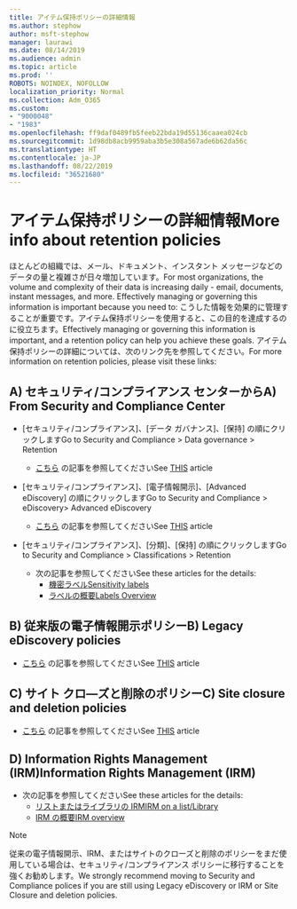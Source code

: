 ```yaml
---
title: アイテム保持ポリシーの詳細情報
ms.author: stephow
author: msft-stephow
manager: laurawi
ms.date: 08/14/2019
ms.audience: admin
ms.topic: article
ms.prod: ''
ROBOTS: NOINDEX, NOFOLLOW
localization_priority: Normal
ms.collection: Adm_O365
ms.custom:
- "9000048"
- "1983"
ms.openlocfilehash: ff9daf0489fb5feeb22bda19d55136caaea024cb
ms.sourcegitcommit: 1d98db8acb9959aba3b5e308a567ade6b62da56c
ms.translationtype: HT
ms.contentlocale: ja-JP
ms.lasthandoff: 08/22/2019
ms.locfileid: "36521680"
---
```

# <a name="more-info-about-retention-policies"></a><span data-ttu-id="2d63a-102">アイテム保持ポリシーの詳細情報</span><span class="sxs-lookup"><span data-stu-id="2d63a-102">More info about retention policies</span></span>

<span data-ttu-id="2d63a-103">ほとんどの組織では、メール、ドキュメント、インスタント メッセージなどのデータの量と複雑さが日々増加しています。</span><span class="sxs-lookup"><span data-stu-id="2d63a-103">For most organizations, the volume and complexity of their data is increasing daily - email, documents, instant messages, and more. Effectively managing or governing this information is important because you need to:</span></span> <span data-ttu-id="2d63a-104">こうした情報を効果的に管理することが重要です。アイテム保持ポリシーを使用すると、この目的を達成するのに役立ちます。</span><span class="sxs-lookup"><span data-stu-id="2d63a-104">Effectively managing or governing this information is important, and a retention policy can help you achieve these goals.</span></span> <span data-ttu-id="2d63a-105">アイテム保持ポリシーの詳細については、次のリンク先を参照してください。</span><span class="sxs-lookup"><span data-stu-id="2d63a-105">For more information on retention policies, please visit these links:</span></span>

## <a name="a-from-security-and-compliance-center"></a><span data-ttu-id="2d63a-106">A) セキュリティ/コンプライアンス センターから</span><span class="sxs-lookup"><span data-stu-id="2d63a-106">A) From Security and Compliance Center</span></span>

- <span data-ttu-id="2d63a-107">[セキュリティ/コンプライアンス]、[データ ガバナンス]、[保持] の順にクリックします</span><span class="sxs-lookup"><span data-stu-id="2d63a-107">Go to Security and Compliance > Data governance > Retention</span></span>
  - <span data-ttu-id="2d63a-108">[こちら](https://docs.microsoft.com/office365/securitycompliance/retention-policies) の記事を参照してください</span><span class="sxs-lookup"><span data-stu-id="2d63a-108">See [THIS](https://docs.microsoft.com/office365/securitycompliance/retention-policies) article</span></span>

- <span data-ttu-id="2d63a-109">[セキュリティ/コンプライアンス]、[電子情報開示]、[Advanced eDiscovery] の順にクリックします</span><span class="sxs-lookup"><span data-stu-id="2d63a-109">Go to Security and Compliance > eDiscovery> Advanced eDiscovery</span></span> 
  - <span data-ttu-id="2d63a-110">[こちら](https://docs.microsoft.com/office365/securitycompliance/ediscovery-cases) の記事を参照してください</span><span class="sxs-lookup"><span data-stu-id="2d63a-110">See [THIS](https://docs.microsoft.com/office365/securitycompliance/ediscovery-cases) article</span></span>

- <span data-ttu-id="2d63a-111">[セキュリティ/コンプライアンス]、[分類]、[保持] の順にクリックします</span><span class="sxs-lookup"><span data-stu-id="2d63a-111">Go to Security and Compliance > Classifications > Retention</span></span>
  - <span data-ttu-id="2d63a-112">次の記事を参照してください</span><span class="sxs-lookup"><span data-stu-id="2d63a-112">See these articles for the details:</span></span>
    - [<span data-ttu-id="2d63a-113">機密ラベル</span><span class="sxs-lookup"><span data-stu-id="2d63a-113">Sensitivity labels</span></span>](https://docs.microsoft.com/office365/securitycompliance/sensitivity-labels)
    - [<span data-ttu-id="2d63a-114">ラベルの概要</span><span class="sxs-lookup"><span data-stu-id="2d63a-114">Labels Overview</span></span>](https://docs.microsoft.com/office365/securitycompliance/labels)

## <a name="b-legacy-ediscovery-policies"></a><span data-ttu-id="2d63a-115">B) 従来版の電子情報開示ポリシー</span><span class="sxs-lookup"><span data-stu-id="2d63a-115">B) Legacy eDiscovery policies</span></span>

- <span data-ttu-id="2d63a-116">[こちら](https://support.office.com/article/Set-up-an-eDiscovery-Center-in-SharePoint-Online-A18F8975-AA7F-43B4-A7D6-001D14744D8E) の記事を参照してください</span><span class="sxs-lookup"><span data-stu-id="2d63a-116">See [THIS](https://support.office.com/article/Set-up-an-eDiscovery-Center-in-SharePoint-Online-A18F8975-AA7F-43B4-A7D6-001D14744D8E) article</span></span>

## <a name="c-site-closure-and-deletion-policies"></a><span data-ttu-id="2d63a-117">C) サイト クロ―ズと削除のポリシー</span><span class="sxs-lookup"><span data-stu-id="2d63a-117">C) Site closure and deletion policies</span></span>

- <span data-ttu-id="2d63a-118">[こちら](https://support.office.com/article/Use-policies-for-site-closure-and-deletion-A8280D82-27FD-48C5-9ADF-8A5431208BA5) の記事を参照してください</span><span class="sxs-lookup"><span data-stu-id="2d63a-118">See [THIS](https://support.office.com/article/Use-policies-for-site-closure-and-deletion-A8280D82-27FD-48C5-9ADF-8A5431208BA5) article</span></span>  

## <a name="d-information-rights-management-irm"></a><span data-ttu-id="2d63a-119">D) Information Rights Management (IRM)</span><span class="sxs-lookup"><span data-stu-id="2d63a-119">Information Rights Management (IRM)</span></span>

- <span data-ttu-id="2d63a-120">次の記事を参照してください</span><span class="sxs-lookup"><span data-stu-id="2d63a-120">See these articles for the details:</span></span>
  - [<span data-ttu-id="2d63a-121">リストまたはライブラリの IRM</span><span class="sxs-lookup"><span data-stu-id="2d63a-121">IRM on a list/Library</span></span>](https://support.office.com/article/apply-information-rights-management-to-a-list-or-library-3bdb5c4e-94fc-4741-b02f-4e7cc3c54aa1)
  - [<span data-ttu-id="2d63a-122">IRM の概要</span><span class="sxs-lookup"><span data-stu-id="2d63a-122">IRM overview</span></span>](https://support.office.com/article/create-and-apply-information-management-policies-eb501fe9-2ef6-4150-945a-65a6451ee9e9)

> [!Note]
> <span data-ttu-id="2d63a-123">従来の電子情報開示、IRM、またはサイトのクローズと削除のポリシーをまだ使用している場合は、セキュリティ/コンプライアンス ポリシーに移行することを強くお勧めします。</span><span class="sxs-lookup"><span data-stu-id="2d63a-123">We strongly recommend moving to Security and Compliance polices if you are still using Legacy eDiscovery or IRM or Site Closure and deletion policies.</span></span>
